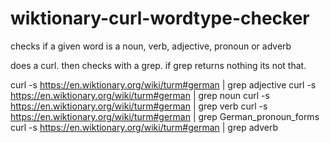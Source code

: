 # wiktionary-curl-wordtype-checker
checks if a given word is a noun, verb, adjective, pronoun or adverb


does a curl. then checks with a grep. if grep returns nothing its not that.

curl -s https://en.wiktionary.org/wiki/turm#german | grep adjective
curl -s https://en.wiktionary.org/wiki/turm#german | grep noun
curl -s https://en.wiktionary.org/wiki/turm#german | grep verb
curl -s https://en.wiktionary.org/wiki/turm#german | grep German_pronoun_forms
curl -s https://en.wiktionary.org/wiki/turm#german | grep adverb
